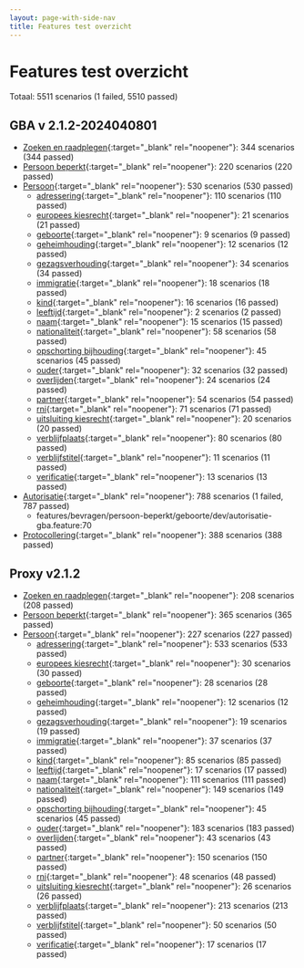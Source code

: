 ```yaml
---
layout: page-with-side-nav
title: Features test overzicht
---
```

# Features test overzicht

Totaal: 5511 scenarios (1 failed, 5510 passed)

## GBA v    2.1.2-2024040801

- [Zoeken en raadplegen](./test-report-zoeken-en-raadplegen-gba.html){:target="_blank" rel="noopener"}: 344 scenarios (344 passed)
- [Persoon beperkt](./test-report-persoon-beperkt-gba.html){:target="_blank" rel="noopener"}: 220 scenarios (220 passed)
- [Persoon](./test-report-persoon-gba.html){:target="_blank" rel="noopener"}: 530 scenarios (530 passed)
  - [adressering](./test-report-persoon-adressering-gba.html){:target="_blank" rel="noopener"}: 110 scenarios (110 passed)
  - [europees kiesrecht](./test-report-persoon-europees-kiesrecht-gba.html){:target="_blank" rel="noopener"}: 21 scenarios (21 passed)
  - [geboorte](./test-report-persoon-geboorte-gba.html){:target="_blank" rel="noopener"}: 9 scenarios (9 passed)
  - [geheimhouding](./test-report-persoon-geheimhouding-gba.html){:target="_blank" rel="noopener"}: 12 scenarios (12 passed)
  - [gezagsverhouding](./test-report-persoon-gezagsverhouding-gba.html){:target="_blank" rel="noopener"}: 34 scenarios (34 passed)
  - [immigratie](./test-report-persoon-immigratie-gba.html){:target="_blank" rel="noopener"}: 18 scenarios (18 passed)
  - [kind](./test-report-persoon-kind-gba.html){:target="_blank" rel="noopener"}: 16 scenarios (16 passed)
  - [leeftijd](./test-report-persoon-leeftijd-gba.html){:target="_blank" rel="noopener"}: 2 scenarios (2 passed)
  - [naam](./test-report-persoon-naam-gba.html){:target="_blank" rel="noopener"}: 15 scenarios (15 passed)
  - [nationaliteit](./test-report-persoon-nationaliteit-gba.html){:target="_blank" rel="noopener"}: 58 scenarios (58 passed)
  - [opschorting bijhouding](./test-report-persoon-opschorting-bijhouding-gba.html){:target="_blank" rel="noopener"}: 45 scenarios (45 passed)
  - [ouder](./test-report-persoon-ouder-gba.html){:target="_blank" rel="noopener"}: 32 scenarios (32 passed)
  - [overlijden](./test-report-persoon-overlijden-gba.html){:target="_blank" rel="noopener"}: 24 scenarios (24 passed)
  - [partner](./test-report-persoon-partner-gba.html){:target="_blank" rel="noopener"}: 54 scenarios (54 passed)
  - [rni](./test-report-persoon-rni-gba.html){:target="_blank" rel="noopener"}: 71 scenarios (71 passed)
  - [uitsluiting kiesrecht](./test-report-persoon-uitsluiting-kiesrecht-gba.html){:target="_blank" rel="noopener"}: 20 scenarios (20 passed)
  - [verblijfplaats](./test-report-persoon-verblijfplaats-gba.html){:target="_blank" rel="noopener"}: 80 scenarios (80 passed)
  - [verblijfstitel](./test-report-persoon-verblijfstitel-gba.html){:target="_blank" rel="noopener"}: 11 scenarios (11 passed)
  - [verificatie](./test-report-persoon-verificatie-gba.html){:target="_blank" rel="noopener"}: 13 scenarios (13 passed)
- [Autorisatie](./test-report-autorisatie-gba.html){:target="_blank" rel="noopener"}: 788 scenarios (1 failed, 787 passed)
    - features/bevragen/persoon-beperkt/geboorte/dev/autorisatie-gba.feature:70
- [Protocollering](./test-report-protocollering-gba.html){:target="_blank" rel="noopener"}: 388 scenarios (388 passed)


## Proxy v2.1.2

- [Zoeken en raadplegen](./test-report-zoeken-en-raadplegen.html){:target="_blank" rel="noopener"}: 208 scenarios (208 passed)
- [Persoon beperkt](./test-report-persoon-beperkt.html){:target="_blank" rel="noopener"}: 365 scenarios (365 passed)
- [Persoon](./test-report-persoon.html){:target="_blank" rel="noopener"}: 227 scenarios (227 passed)
  - [adressering](./test-report-persoon-adressering.html){:target="_blank" rel="noopener"}: 533 scenarios (533 passed)
  - [europees kiesrecht](./test-report-persoon-europees-kiesrecht.html){:target="_blank" rel="noopener"}: 30 scenarios (30 passed)
  - [geboorte](./test-report-persoon-geboorte.html){:target="_blank" rel="noopener"}: 28 scenarios (28 passed)
  - [geheimhouding](./test-report-persoon-geheimhouding.html){:target="_blank" rel="noopener"}: 12 scenarios (12 passed)
  - [gezagsverhouding](./test-report-persoon-gezagsverhouding.html){:target="_blank" rel="noopener"}: 19 scenarios (19 passed)
  - [immigratie](./test-report-persoon-immigratie.html){:target="_blank" rel="noopener"}: 37 scenarios (37 passed)
  - [kind](./test-report-persoon-kind.html){:target="_blank" rel="noopener"}: 85 scenarios (85 passed)
  - [leeftijd](./test-report-persoon-leeftijd.html){:target="_blank" rel="noopener"}: 17 scenarios (17 passed)
  - [naam](./test-report-persoon-naam.html){:target="_blank" rel="noopener"}: 111 scenarios (111 passed)
  - [nationaliteit](./test-report-persoon-nationaliteit.html){:target="_blank" rel="noopener"}: 149 scenarios (149 passed)
  - [opschorting bijhouding](./test-report-persoon-opschorting-bijhouding.html){:target="_blank" rel="noopener"}: 45 scenarios (45 passed)
  - [ouder](./test-report-persoon-ouder.html){:target="_blank" rel="noopener"}: 183 scenarios (183 passed)
  - [overlijden](./test-report-persoon-overlijden.html){:target="_blank" rel="noopener"}: 43 scenarios (43 passed)
  - [partner](./test-report-persoon-partner.html){:target="_blank" rel="noopener"}: 150 scenarios (150 passed)
  - [rni](./test-report-persoon-rni.html){:target="_blank" rel="noopener"}: 48 scenarios (48 passed)
  - [uitsluiting kiesrecht](./test-report-persoon-uitsluiting-kiesrecht.html){:target="_blank" rel="noopener"}: 26 scenarios (26 passed)
  - [verblijfplaats](./test-report-persoon-verblijfplaats.html){:target="_blank" rel="noopener"}: 213 scenarios (213 passed)
  - [verblijfstitel](./test-report-persoon-verblijfstitel.html){:target="_blank" rel="noopener"}: 50 scenarios (50 passed)
  - [verificatie](./test-report-persoon-verificatie.html){:target="_blank" rel="noopener"}: 17 scenarios (17 passed)
